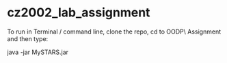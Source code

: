 # cz2002_lab_assignment

To run in Terminal / command line, clone the repo, cd to OODP\ Assignment and then type:

java -jar MySTARS.jar
